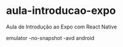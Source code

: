 # aula-introducao-expo
Aula de Introdução ao Expo com React Native

emulator -no-snapshot -avd android